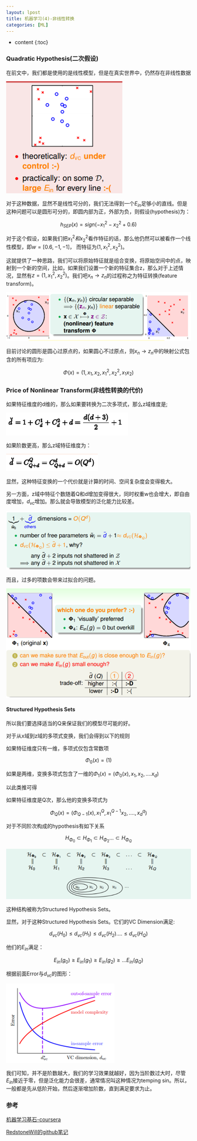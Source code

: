 ```yaml
---
layout: lpost
title: 机器学习(4)-非线性转换
categories: [ML]
---
```


* content
{:toc}

### Quadratic Hypothesis(二次假设)

在前文中，我们都是使用的是线性模型，但是在真实世界中，仍然存在非线性数据

![image-20200315223411133](../posts/2020-03-15-%E6%9E%97%E8%BD%A9%E7%94%B0-%E9%9D%9E%E7%BA%BF%E6%80%A7%E8%BD%AC%E6%8D%A2/image-20200315223411133.png)

对于这种数据，显然不是线性可分的，我们无法得到一个$E_{in}$足够小的直线。但是这种问题可以是圆形可分的，即圆内部为正，外部为负，则假设(hypothesis)为：

$$
h_{SEP}(x) = sign(-x_1^2-x_2^2+0.6)
$$

对于这个假设，如果我们把$x_1^2和x_2^2$看作特征的话，那么他仍然可以被看作一个线性模型，即$w=[0.6, -1, -1]$， 而特征为$(1, x_1^2, x_2^2)$。

这就提供了一种思路，我们可以将原始特征就是组合变换，将原始空间中的点，映射到一个新的空间，比如，如果我们设置一个新的特征集合z，那么对于上述情况，显然有$z= (1, x_1^2, x_2^2)$。我们吧$x_n \rightarrow z_n$的过程称之为特征转换(feature transform)。

![image-20200315224232257](../posts/2020-03-15-%E6%9E%97%E8%BD%A9%E7%94%B0-%E9%9D%9E%E7%BA%BF%E6%80%A7%E8%BD%AC%E6%8D%A2/image-20200315224232257.png)

目前讨论的圆形是圆心过原点的，如果圆心不过原点，则$x_n \rightarrow z_n$中的映射公式包含的所有项应为:

$$
\Phi(x) = (1, x_1, x_2, x_1^2, x_2^2, x_1x_2)
$$

### Price of Nonlinear Transform(非线性转换的代价)

如果特征维度的d维的，那么如果要转换为二次多项式，那么z域维度是;

![image-20200315224828005](../posts/2020-03-15-%E6%9E%97%E8%BD%A9%E7%94%B0-%E9%9D%9E%E7%BA%BF%E6%80%A7%E8%BD%AC%E6%8D%A2/image-20200315224828005.png)

如果阶数更高，那么z域特征维度为：

![image-20200315224904912](../posts/2020-03-15-%E6%9E%97%E8%BD%A9%E7%94%B0-%E9%9D%9E%E7%BA%BF%E6%80%A7%E8%BD%AC%E6%8D%A2/image-20200315224904912.png)

显然，这种特征变换的一个代价就是计算的时间、空间复杂度会变得极大。

另一方面，z域中特征个数随着Q和d增加变得很大，同时权重w也会增大，即自由度增加，$d_{vc}$增加。那么就会导致模型的泛化能力比较差。

![image-20200315225531935](../posts/2020-03-15-%E6%9E%97%E8%BD%A9%E7%94%B0-%E9%9D%9E%E7%BA%BF%E6%80%A7%E8%BD%AC%E6%8D%A2/image-20200315225531935.png)

而且，过多的项数会带来过拟合的问题。

![image-20200315225614885](../posts/2020-03-15-%E6%9E%97%E8%BD%A9%E7%94%B0-%E9%9D%9E%E7%BA%BF%E6%80%A7%E8%BD%AC%E6%8D%A2/image-20200315225614885.png)

#### Structured Hypothesis Sets

所以我们要选择适当的Q来保证我们的模型尽可能的好。

对于从x域到z域的多项式变换，我们会得到以下的规则

如果特征维度只有一维，多项式仅包含常数项

$$
\Phi_0(x) = (1)
$$

如果是两维，变换多项式包含了一维的$\Phi_1(x) = (\Phi_0(x), x_1, x_2, ....x_d)$

以此类推可得

如果特征维度是Q次，那么他的变换多项式为

$$
\Phi_Q(x) = (\Phi_{Q-1}(x), x_1^Q, x_1^{Q-1}x_2, ...., x_d^q)
$$

对于不同阶次构成的hypothesis有如下关系

$$
H_{\Phi_0} \subset H_{\Phi_1} \subset H_{\Phi_2} ... \subset H_{\Phi_Q} 
$$


![image-20200315230332754](../posts/2020-03-15-%E6%9E%97%E8%BD%A9%E7%94%B0-%E9%9D%9E%E7%BA%BF%E6%80%A7%E8%BD%AC%E6%8D%A2/image-20200315230332754.png)

这种结构被称为Structured Hypothesis Sets。

显然，对于这种Structured Hypothesis Sets。它们的VC Dimension满足:

$$
d_{vc}(H_0) \le d_{vc}(H_1) \le d_{vc}(H_2) ....\le d_{vc}(H_Q)
$$

他们的$E_{in}$满足：

$$
E_{in}(g_0) \ge E_{in}(g_1) \ge E_{in}(g_2) \ge ... E_{in}(g_Q)
$$

根据前面Error与$d_{vc}$的图形：

![image-20200316092616681](../posts/2020-03-15-%E6%9E%97%E8%BD%A9%E7%94%B0-%E9%9D%9E%E7%BA%BF%E6%80%A7%E8%BD%AC%E6%8D%A2/image-20200316092616681.png)

我们可知，并不是阶数越大，我们的学习效果就越好，因为当阶数过大时，尽管$E_{in}$接近于零，但是泛化能力会很差，通常情况叫这种情况为temping sin。所以，一般都是先从低阶开始，然后逐渐增加阶数，直到满足要求为止。

### 参考

[机器学习基石-coursera](https://www.coursera.org/learn/ntumlone-algorithmicfoundations/home/welcome)

[RedstoneWill的github笔记](https://github.com/RedstoneWill/HsuanTienLin_MachineLearning)